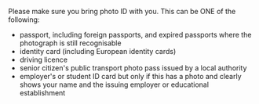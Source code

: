Please make sure you bring photo ID with you. This can be ONE of the following:

* passport, including foreign passports, and expired passports where the photograph is still recognisable
* identity card (including European identity cards)
* driving licence
* senior citizen's public transport photo pass issued by a local authority
* employer's or student ID card but only if this has a photo and clearly shows your name and the issuing employer or educational establishment
